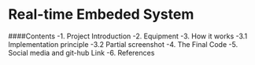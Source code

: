 # Real-time Embeded System
####Contents
-1. Project Introduction
-2. Equipment 
-3. How it works
  -3.1 Implementation principle
  -3.2 Partial screenshot
-4. The Final Code
-5. Social media and git-hub Link
-6. References
